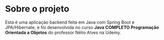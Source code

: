 # Sobre o projeto

Esta é uma aplicação backend feita em Java com Spring Boot e JPA/Hibernate, e foi desenvolvida no curso **Java COMPLETO Programação Orientada a Objetos** do professor Nélio Alves na Udemy.
